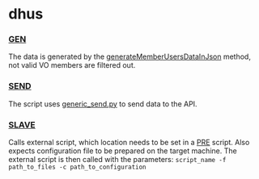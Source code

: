 # dhus

### [GEN](../concepts/gen.md)

The data is generated by
the [generateMemberUsersDataInJson](../modules/PerunDataGenerator.md#generatememberusersdatainjson) method, not valid VO
members are filtered out.

### [SEND](../concepts/send.md)

The script uses [generic_send.py](../modules/generic_sender.md) to send data to the API.

### [SLAVE](../concepts/slave.md)

Calls external script, which location needs to be set in a [PRE](../concepts/pre-mid-post.md#pre-script) script. Also expects configuration file to be prepared on
the target machine. The external script is then called with the parameters:
`script_name -f path_to_files -c path_to_configuration`